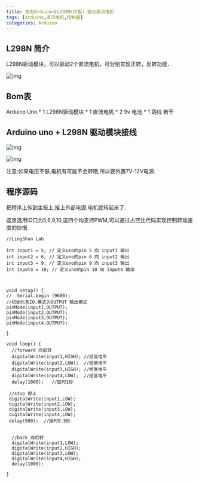 ```yaml
---
title: 使用Arduino与L298N(红板) 驱动直流电机
tags: [Arduino,直流电机,控制器]
categories: Arduino
---
```


## L298N 简介

L298N驱动模块，可以驱动2个直流电机，可分别实现正转，反转功能．

![img](http://img.blog.csdn.net/20160509173331347)

## Bom表

Arduino Uno       * 1
L298N驱动模块  * 1
直流电机             * 2
9v 电池               * 1
跳线                    若干

## Arduino uno + L298N 驱动模块接线

![img](http://img.blog.csdn.net/20160509195006230)

![img](http://img.blog.csdn.net/20160509202155226)

注意:如果电压不够,电机有可能不会转哦,所以要外置7V-12V电源.

## 程序源码

把程序上传到主板上,接上外部电源,电机就转起来了.

这里选用IO口为5,6,9,10,这四个均支持PWM,可以通过占空比代码实现控制转动速度的快慢.

```
//LingShun Lab

int input1 = 5; // 定义uno的pin 5 向 input1 输出 
int input2 = 6; // 定义uno的pin 6 向 input2 输出
int input3 = 9; // 定义uno的pin 9 向 input3 输出
int input4 = 10; // 定义uno的pin 10 向 input4 输出



void setup() {
//  Serial.begin (9600);
//初始化各IO,模式为OUTPUT 输出模式
pinMode(input1,OUTPUT);
pinMode(input2,OUTPUT);
pinMode(input3,OUTPUT);
pinMode(input4,OUTPUT);

}

void loop() {
  //forward 向前转
  digitalWrite(input1,HIGH); //给高电平
  digitalWrite(input2,LOW);  //给低电平
  digitalWrite(input3,HIGH); //给高电平
  digitalWrite(input4,LOW);  //给低电平
  delay(1000);   //延时1秒

 //stop 停止
 digitalWrite(input1,LOW);
 digitalWrite(input2,LOW);  
 digitalWrite(input3,LOW);
 digitalWrite(input4,LOW);  
 delay(500);  //延时0.5秒

  
  //back 向后转
  digitalWrite(input1,LOW);
  digitalWrite(input2,HIGH);  
  digitalWrite(input3,LOW);
  digitalWrite(input4,HIGH);  
  delay(1000);    

}
```

